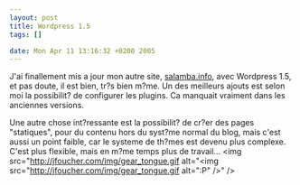 ```yaml
--- 
layout: post
title: Wordpress 1.5
tags: []

date: Mon Apr 11 13:16:32 +0200 2005
---
```


J'ai finallement mis a jour mon autre site, <a href="http://salamba.info" title="Salamba">salamba.info</a>, avec Wordpress 1.5, et pas doute, il est bien, tr?s bien m?me. Un des meilleurs ajouts est selon moi la possibilit? de configurer les plugins. Ca manquait vraiment dans les anciennes versions.

Une autre chose int?ressante est la possibilit? de cr?er des pages "statiques", pour du contenu hors du syst?me normal du blog, mais c'est aussi un point faible, car le systeme de th?mes est devenu plus complexe. C'est plus flexible, mais en m?me temps plus de travail... <img src="http://jfoucher.com/img/gear_tongue.gif alt="<img src="http://jfoucher.com/img/gear_tongue.gif alt=":P" />" />
